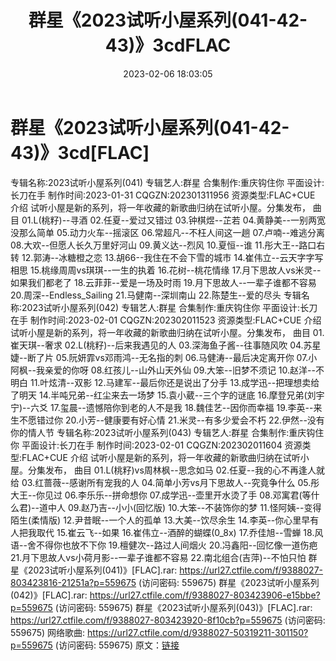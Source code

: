 ﻿---
title: 群星《2023试听小屋系列(041-42-43)》3cdFLAC
date: 2023-02-06 18:03:05
categories: APE、FLAC、MP3
tags: 华语中文
---
# 群星《2023试听小屋系列(041-42-43)》3cd[FLAC]

专辑名称:2023试听小屋系列(041)
专辑艺人:群星
合集制作:重庆钩住你
平面设计:长刀在手
制作时间:2023-01-31
CQGZN:202301311956
资源类型:FLAC+CUE
介绍
试听小屋是新的系列，将一年收藏的新歌曲归纳在试听小屋。分集发布，
曲目
01.L(桃籽)--寻酒
02.任夏--爱过又错过
03.钟棋煜--芷若
04.黄静美--一别两宽没那么简单
05.动力火车--摇滚区
06.常超凡--不枉人间这一趟
07.卢喃--难逃分离
08.大欢--但愿人长久万里好河山
09.黄义达--烈风
10.夏恒--谁
11.彤大王--路口右转
12.郭涛--冰糖橙之恋
13.胡66--我住在不会下雪的城市
14.崔伟立--云天字字写相思
15.桃缘周周vs琪琪--一生的执着
16.花树--桃花情缘
17.月下思故人vs米灵--如果我们都老了
18.云菲菲--爱是一场及时雨
19.月下思故人--一辈子谁都不容易
20.周深--Endless_Sailing
21.马健南--深圳南山
22.陈楚生--爱的尽头
专辑名称:2023试听小屋系列(042)
专辑艺人:群星
合集制作:重庆钩住你
平面设计:长刀在手
制作时间:2023-02-01
CQGZN:202302011523
资源类型:FLAC+CUE
介绍
试听小屋是新的系列，将一年收藏的新歌曲归纳在试听小屋。分集发布，
曲目
01.崔天琪--奢求
02.L(桃籽)--后来我遇见的人
03.深海鱼子酱--往事随风吹
04.苏星婕--断了片
05.阮妍霏vs邓雨鸿--无名指的刺
06.马健涛--最后决定离开你
07.小阿枫--我亲爱的你呀
08.红孩儿--山外山天外仙
09.大笨--旧梦不须记
10.赵洋--不明白
11.叶炫清--双影
12.马建军--最后你还是说出了分手
13.成学迅--把理想卖给了明天
14.半吨兄弟--红尘来去一场梦
15.袁小葳--三个字的谜底
16.摩登兄弟(刘宇宁)--六爻
17.玺晨--遗憾陪你到老的人不是我
18.魏佳艺--因你而幸福
19.李英--来生不愿错过你
20.小芳--健康要有好心情
21.米灵--有多少爱会不朽
22.伊然--没有你的情人节
专辑名称:2023试听小屋系列(043)
专辑艺人:群星
合集制作:重庆钩住你
平面设计:长刀在手
制作时间:2023-02-01
CQGZN:202302011604
资源类型:FLAC+CUE
介绍
试听小屋是新的系列，将一年收藏的新歌曲归纳在试听小屋。分集发布，
曲目
01.L(桃籽)vs周林枫--思念如马
02.任夏--我的心不再逢人就给
03.红蔷薇--感谢所有宠我的人
04.简单小芳vs月下思故人--究竟争什么
05.彤大王--你见过
06.李乐乐--拼命想你
07.成学迅--壶里开水烫了手
08.邓寓君(等什么君)--道中人
09.赵乃吉--小小(回忆版)
10.大笨--不装饰你的梦
11.怪阿姨--变得陌生(柔情版)
12.尹昔眠--一个人的孤单
13.大美--饮尽余生
14.李英--你心里早有人把我取代
15.崔云飞--如果
16.崔伟立--酒醉的蝴蝶(0_8x)
17.乔佳旭--雪蝉
18.风语--舍不得你也放不下你
19.檀健次--路过人间烟火
20.冯鑫阳--回忆像一道伤疤
21.月下思故人vs小荷月影--一辈子谁都不容易
22.南北组合(吉萍)--不怕只怕
群星《2023试听小屋系列(041)》[FLAC].rar: https://url27.ctfile.com/f/9388027-803423816-21251a?p=559675
(访问密码: 559675)
群星《2023试听小屋系列(042)》[FLAC].rar: https://url27.ctfile.com/f/9388027-803423906-e15bbe?p=559675
(访问密码: 559675)
群星《2023试听小屋系列(043)》[FLAC].rar: https://url27.ctfile.com/f/9388027-803423920-8f10cb?p=559675
(访问密码: 559675)
网络歌曲: https://url27.ctfile.com/d/9388027-50319211-301150?p=559675
(访问密码: 559675)
原文：[链接](https://blog.sina.com.cn/s/blog_1647c7e76010310r8.html)